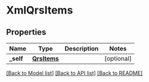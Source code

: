 # XmlQrsItems

## Properties
Name | Type | Description | Notes
------------ | ------------- | ------------- | -------------
**_self** | [**QrsItems**](QrsItems.md) |  | [optional] 

[[Back to Model list]](../README.md#documentation-for-models) [[Back to API list]](../README.md#documentation-for-api-endpoints) [[Back to README]](../README.md)


